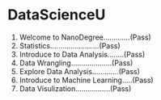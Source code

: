 # DataScienceU


1. Welcome to NanoDegree.............(Pass)
2. Statistics........................(Pass)
3. Introduce to Data Analysis........(Pass)
4. Data Wrangling....................(Pass)
5. Explore Data Analysis.............(Pass)
6. Introduce to Machine Learning.....(Pass)
7. Data Visulization.................(Pass)